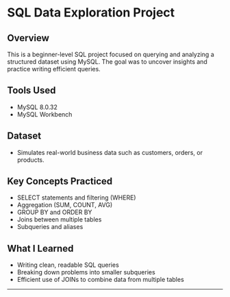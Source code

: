 # SQL Data Exploration Project

## Overview
This is a beginner-level SQL project focused on querying and analyzing a structured dataset using MySQL. The goal was to uncover insights and practice writing efficient queries.

## Tools Used
- MySQL 8.0.32
- MySQL Workbench

## Dataset
- Simulates real-world business data such as customers, orders, or products.

## Key Concepts Practiced
- SELECT statements and filtering (WHERE)
- Aggregation (SUM, COUNT, AVG)
- GROUP BY and ORDER BY
- Joins between multiple tables
- Subqueries and aliases

## What I Learned
- Writing clean, readable SQL queries
- Breaking down problems into smaller subqueries
- Efficient use of JOINs to combine data from multiple tables

---
